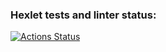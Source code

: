 ### Hexlet tests and linter status:
[![Actions Status](https://github.com/suvori/devops-for-programmers-project-lvl3/workflows/hexlet-check/badge.svg)](https://github.com/suvori/devops-for-programmers-project-lvl3/actions)